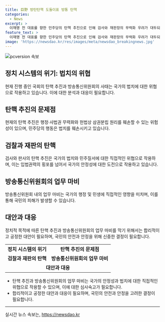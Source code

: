 ```yaml
---
title: 巨野 방탄탄핵 도돌이표 방통 탄핵
categories:
  - News
excerpt: >
  이재명 전 대표를 향한 민주당의 탄핵 추진으로 인해 검사와 재판장의 무력화 우려가 대두되고 있다. 민주당은 수사 검사들을 포함한 여러 인사에 대한 탄핵 소추안을 발의했고, 방송통신위원장의 자진 사퇴 역시 이에 더해져 업무 공백을 야기했다. 이러한 상황에서 거대 야당의 탄핵 추진은 행정·사법권 무력화와 헌법상 삼권분립 원리를 훼손할 우려가 있다. 어떤 나라에서 정당이 당대표를 수사하고 재판하는 검사와 판사를 탄핵하는 것은 민주질서에 대한 심각한 위협으로 여겨진다.
feature_text: >
  이재명 전 대표를 향한 민주당의 탄핵 추진으로 인해 검사와 재판장의 무력화 우려가 대두되고 있다. 민주당은 수사 검사들을 포함한 여러 인사에 대한 탄핵 소추안을 발의했고, 방송통신위원장의 자진 사퇴 역시 이에 더해져 업무 공백을 야기했다. 이러한 상황에서 거대 야당의 탄핵 추진은 행정·사법권 무력화와 헌법상 삼권분립 원리를 훼손할 우려가 있다. 어떤 나라에서 정당이 당대표를 수사하고 재판하는 검사와 판사를 탄핵하는 것은 민주질서에 대한 심각한 위협으로 여겨진다.
image: 'https://newsdao.kr/res/images/meta/newsdao_breakingnews.jpg'
---
```


<p><img src="https://newsdao.kr/res/images/meta/newsdao_breakingnews.jpg" alt="pcversion 속보" /></p>

<h2 data-ke-size="size26">정치 시스템의 위기: 법치의 위협</h2>

<p data-ke-size="size16">현재 진행 중인 국회의 탄핵 추진과 방송통신위원회의 사태는 국가의 법치에 대한 위협으로 작용하고 있습니다. 이에 대한 분석과 대응이 필요합니다.</p>

<h2 data-ke-size="size24">탄핵 추진의 문제점</h2>

<p data-ke-size="size16">현재의 탄핵 추진은 행정·사법권 무력화와 헌법상 삼권분립 원리를 훼손할 수 있는 위험성이 있으며, 민주당의 행동은 법치를 훼손시키고 있습니다.</p>

<h2 data-ke-size="size24">검찰과 재판의 탄핵</h2>

<p data-ke-size="size16">검사와 판사의 탄핵 추진은 국가의 법치와 민주질서에 대한 직접적인 위협으로 작용하며, 이는 입법권력의 횡포를 넘어서 국가의 안정성에 대한 도전으로 작용하고 있습니다.</p>

<h2 data-ke-size="size24">방송통신위원회의 업무 마비</h2>

<p data-ke-size="size16">방송통신위원회 내의 업무 마비는 국가의 행정 및 민생에 직접적인 영향을 미치며, 이를 통해 국민의 피해가 발생할 수 있습니다.</p>

<h2 data-ke-size="size24">대안과 대응</h2>

<p data-ke-size="size16">정치적 목적에 따른 탄핵 추진과 방송통신위원회의 업무 마비를 막기 위해서는 합리적이고 공정한 대안이 필요하며, 국민의 안전과 안정을 위해 신중한 결정이 필요합니다.</p>

<table>
  <tr>
    <td style="text-align: center; height: 17px;"><b>정치 시스템의 위기</b></td>
    <td style="text-align: center; height: 17px;"><b>탄핵 추진의 문제점</b></td>
  </tr>
  <tr>
    <td style="text-align: center; height: 17px;"><b>검찰과 재판의 탄핵</b></td>
    <td style="text-align: center; height: 17px;"><b>방송통신위원회의 업무 마비</b></td>
  </tr>
  <tr>
    <td style="text-align: center; height: 17px;" colspan="2"><b>대안과 대응</b></td>
  </tr>
</table>

<ul>
  <li>탄핵 추진과 방송통신위원회의 업무 마비는 국가의 안정성과 법치에 대한 직접적인 위협으로 작용할 수 있으며, 이에 대한 심사숙고가 필요합니다.</li>
  <li>합리적이고 공정한 대안과 대응이 필요하며, 국민의 안전과 안정을 고려한 결정이 필요합니다.</li>
</ul>

<hr>
실시간 뉴스 속보는, <a href="https://newsdao.kr" rel="dofollow">https://newsdao.kr</a>


